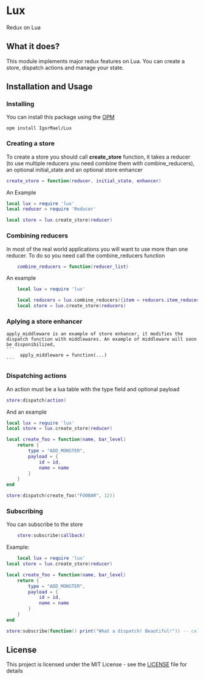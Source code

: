 # Lux

Redux on Lua

## What it does?

This module implements major redux features on Lua. You can create a store, dispatch actions and manage your state.

## Installation and Usage

### Installing

You can install this package using the [OPM](https://opm.openresty.org/)

```
opm install IgorMael/Lux
```

### Creating a store

To create a store you should call **create_store** function, it takes a reducer (to use multiple reducers you need combine them with combine_reducers), an optional initial_state and an optional store enhancer

```lua
create_store = function(reducer, initial_state, enhancer)
```

An Example

```lua
local lux = require 'lux'
local reducer = require 'Reducer'

local store = lux.create_store(reducer)
```

### Combining reducers

In most of the real world applications you will want to use more than one reducer. To do so you need call the combine_reducers function

```lua
    combine_reducers = function(reducer_list)
```

An example

```lua
    local lux = require 'lux'

    local reducers = lux.combine_reducers({item = reducers.item_reducer, monster = reducers.monster_reducer})
    local store = lux.create_store(reducers)
```

### Aplying a store enhancer

    apply_middleware is an example of store enhancer, it modifies the dispatch function with middlewares. An example of middleware will soon be disponibilized,
    ```
         apply_middleware = function(...)
    ```

### Dispatching actions

An action must be a lua table with the type field and optional payload

```lua
store:dispatch(action)
```

And an example

```lua
local lux = require 'lux'
local store = lux.create_store(reducer)

local create_foo = function(name, bar_level)
    return {
        type = "ADD_MONSTER",
        payload = {
            id = id,
            name = name
        }
    }
end

store:dispatch(create_foo("FOOBAR", 12))
```

### Subscribing

You can subscribe to the store

```lua
    store:subscribe(callback)
```

Example:

```lua
    local lux = require 'lux'
local store = lux.create_store(reducer)

local create_foo = function(name, bar_level)
    return {
        type = "ADD_MONSTER",
        payload = {
            id = id,
            name = name
        }
    }
end

store:subscribe(function() print("What a dispatch! Beautiful!")) -- callback will be called after ever dispatch

```

## License

This project is licensed under the MIT License - see the [LICENSE](LICENSE) file for details
